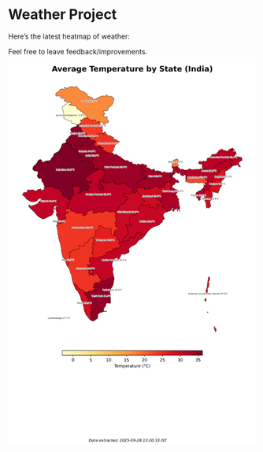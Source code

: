 # Weather Project

Here’s the latest heatmap of weather:

Feel free to leave feedback/improvements.

![India Heatmap](docs/assets/india_heatmap.png?v=D8E8CC)
